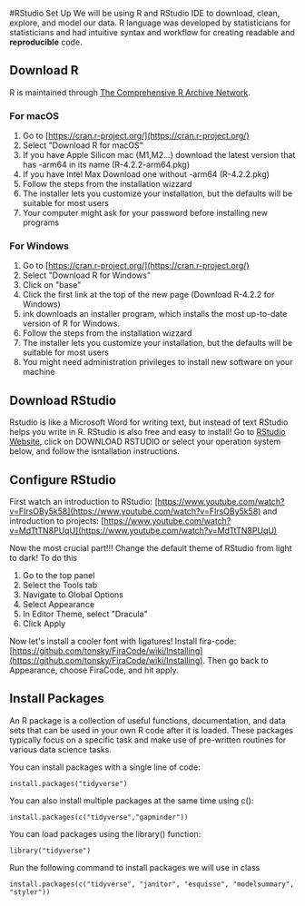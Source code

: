 #RStudio Set Up
We will be using R and RStudio IDE to download, clean, explore, and model our data. R language was developed by statisticians for statisticians and had intuitive syntax and workflow for creating readable and **reproducible** code. 

## Download R
R is maintained through [The Comprehensive R Archive Network](https://cran.r-project.org/).

### For macOS
1. Go to [https://cran.r-project.org/](https://cran.r-project.org/)
2. Select "Download R for macOS"
3. If you have Apple Silicon mac (M1,M2...) download the latest version that has -arm64 in its name (R-4.2.2-arm64.pkg)
4. If you have Intel Max Download one without -arm64 (R-4.2.2.pkg)
5. Follow the steps from the installation wizzard
6. The installer lets you customize your installation, but the defaults will be suitable for most users 
7. Your computer might ask for your password before installing new programs

### For Windows
1. Go to [https://cran.r-project.org/](https://cran.r-project.org/)
2. Select "Download R for Windows"
3. Click on "base"
4. Click the first link at the top of the new page (Download R-4.2.2 for Windows)
5. ink downloads an installer program, which installs the most up-to-date version of R for Windows.
6. Follow the steps from the installation wizzard
7. The installer lets you customize your installation, but the defaults will be suitable for most users 
8. You might need administration privileges to install new software on your machine

## Download RStudio
Rstudio is like a Microsoft Word for writing text, but instead of text RStudio helps you write in R. RStudio is also free and easy to install! Go to [RStudio Website](https://posit.co/download/rstudio-desktop/), click on DOWNLOAD RSTUDIO or select your operation system below, and follow the isntallation instructions. 

## Configure RStudio
First watch an introduction to RStudio: [https://www.youtube.com/watch?v=FIrsOBy5k58](https://www.youtube.com/watch?v=FIrsOBy5k58)
and introduction to projects: [https://www.youtube.com/watch?v=MdTtTN8PUqU](https://www.youtube.com/watch?v=MdTtTN8PUqU)

Now the most crucial part!!! Change the default theme of RStudio from light to dark! To do this

1. Go to the top panel
2. Select the Tools tab
3. Navigate to Global Options 
4. Select Appearance
5. In Editor Theme, select "Dracula"
6. Click Apply

Now let's install a cooler font with ligatures! Install fira-code: [https://github.com/tonsky/FiraCode/wiki/Installing](https://github.com/tonsky/FiraCode/wiki/Installing).
Then go back to Appearance, choose FiraCode, and hit apply.

## Install Packages
An R package is a collection of useful functions, documentation, and data sets that can be used in your own R code after it is loaded. These packages typically focus on a specific task and make use of pre-written routines for various data science tasks.

You can install packages with a single line of code:

```
install.packages("tidyverse")
```
You can also install multiple packages at the same time using c():

```
install.packages(c("tidyverse","gapminder"))
```
You can load packages using the library() function:

```
library("tidyverse")
```

Run the following command to install packages we will use in class
```
install.packages(c("tidyverse", "janitor", "esquisse", "modelsummary", "styler"))

```